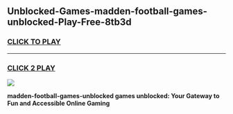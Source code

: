 
## Unblocked-Games-madden-football-games-unblocked-Play-Free-8tb3d
<h3>
<a href="https://premium76.site?title=madden-football-games-unblocked&ref=23A">CLICK TO PLAY</a></h3>
<hr>

<h3>
<a href="https://premium76.site?title=madden-football-games-unblocked&ref=23A">CLICK 2 PLAY</a>
  
</h3>

<a href="https://premium76.site?title=madden-football-games-unblocked&ref=23A"><img src="https://clearcache.store/games.png"></a>


**madden-football-games-unblocked games unblocked: Your Gateway to Fun and Accessible Online Gaming**
